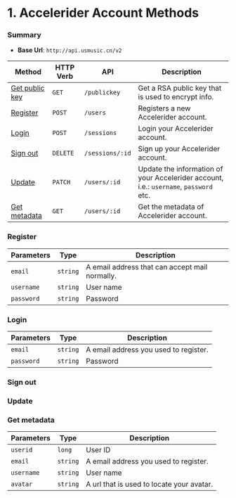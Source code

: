 # 1. Accelerider Account Methods

### Summary

* **Base Url**: `http://api.usmusic.cn/v2`

| Method                        | HTTP Verb | API                            | Description                                                                           |
| ----------------------------- | --------- | ------------------------------ | ------------------------------------------------------------------------------------- |
| [Get public key](#register)   | `GET`     | `/publickey`                   | Get a RSA public key that is used to encrypt info.                                    |
| [Register](#register)         | `POST`    | `/users`                       | Registers a new Accelerider account.                                                  |
| [Login](#login)               | `POST`    | `/sessions`                    | Login your Accelerider account.                                                       |
| [Sign out](#signout)          | `DELETE`  | `/sessions/:id`                | Sign up your Accelerider account.                                                     |
| [Update](#update)             | `PATCH`   | `/users/:id`                   | Update the information of your Accelerider account, i.e.: `username`, `password` etc. |
| [Get metadata](#getmetadata1) | `GET`     | `/users/:id`                   | Get the metadata of Accelerider account.                                              |

### <span id="register">Register</span>

| Parameters | Type     | Description                                    |
| ---------- | -------- | ---------------------------------------------- |
| `email`    | `string` | A email address that can accept mail normally. |
| `username` | `string` | User name                                      |
| `password` | `string` | Password                                       |

### <span id="login">Login</span>

| Parameters | Type     | Description                           |
| ---------- | -------- | ------------------------------------- |
| `email`    | `string` | A email address you used to register. |
| `password` | `string` | Password                              |

### <span id="signout">Sign out</span>

### <span id="update">Update</span>

### <span id="getmetadata1">Get metadata</span>

| Parameters | Type     | Description                               |
| ---------- | -------- | ----------------------------------------- |
| `userid`   | `long`   | User ID                                   |
| `email`    | `string` | A email address you used to register.     |
| `username` | `string` | User name                                 |
| `avatar`   | `string` | A url that is used to locate your avatar. |
